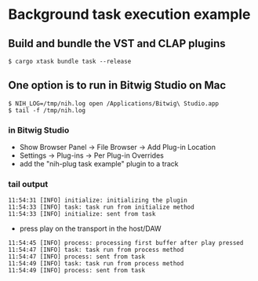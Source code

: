 # Background task execution example

## Build and bundle the VST and CLAP plugins

```shell
$ cargo xtask bundle task --release
```

## One option is to run in Bitwig Studio on Mac

```
$ NIH_LOG=/tmp/nih.log open /Applications/Bitwig\ Studio.app
$ tail -f /tmp/nih.log
```

### in Bitwig Studio

* Show Browser Panel -> File Browser -> Add Plug-in Location
* Settings -> Plug-ins -> Per Plug-in Overrides
* add the "nih-plug task example" plugin to a track

### tail output

```
11:54:31 [INFO] initialize: initializing the plugin
11:54:33 [INFO] task: task run from initialize method
11:54:33 [INFO] initialize: sent from task
```

* press play on the transport in the host/DAW

```
11:54:45 [INFO] process: processing first buffer after play pressed
11:54:47 [INFO] task: task run from process method
11:54:47 [INFO] process: sent from task
11:54:49 [INFO] task: task run from process method
11:54:49 [INFO] process: sent from task
```

